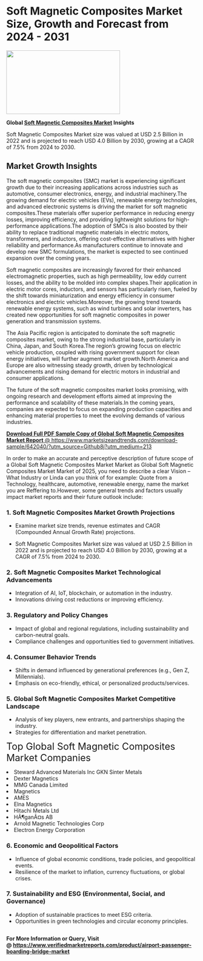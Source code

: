 <H1>Soft Magnetic Composites Market Size, Growth and Forecast from 2024 - 2031</H1><img class="aligncenter size-medium wp-image-584254" src="https://thirdeyenews.in/wp-content/uploads/2024/09/Global-Market-Research-300x168.jpeg" alt="" width="300" height="168" /><p><strong>Global&nbsp;<a href="https://www.marketsizeandtrends.com/download-sample/642040/?utm_source=Github8j?utm_medium=213">Soft Magnetic Composites Market</a> Insights</strong></p><p>Soft Magnetic Composites Market size was valued at USD 2.5 Billion in 2022 and is projected to reach USD 4.0 Billion by 2030, growing at a CAGR of 7.5% from 2024 to 2030.</p><p><h2>Market Growth Insights</h2> <p>The soft magnetic composites (SMC) market is experiencing significant growth due to their increasing applications across industries such as automotive, consumer electronics, energy, and industrial machinery.The growing demand for electric vehicles (EVs), renewable energy technologies, and advanced electronic systems is driving the market for soft magnetic composites.These materials offer superior performance in reducing energy losses, improving efficiency, and providing lightweight solutions for high-performance applications.The adoption of SMCs is also boosted by their ability to replace traditional magnetic materials in electric motors, transformers, and inductors, offering cost-effective alternatives with higher reliability and performance.As manufacturers continue to innovate and develop new SMC formulations, the market is expected to see continued expansion over the coming years.</p> <p><a href="download-link-here" target="_blank"></a></p> <p>Soft magnetic composites are increasingly favored for their enhanced electromagnetic properties, such as high permeability, low eddy current losses, and the ability to be molded into complex shapes.Their application in electric motor cores, inductors, and sensors has particularly risen, fueled by the shift towards miniaturization and energy efficiency in consumer electronics and electric vehicles.Moreover, the growing trend towards renewable energy systems, such as wind turbines and solar inverters, has created new opportunities for soft magnetic composites in power generation and transmission systems.</p> <p>The Asia Pacific region is anticipated to dominate the soft magnetic composites market, owing to the strong industrial base, particularly in China, Japan, and South Korea.The region’s growing focus on electric vehicle production, coupled with rising government support for clean energy initiatives, will further augment market growth.North America and Europe are also witnessing steady growth, driven by technological advancements and rising demand for electric motors in industrial and consumer applications.</p> <p>The future of the soft magnetic composites market looks promising, with ongoing research and development efforts aimed at improving the performance and scalability of these materials.In the coming years, companies are expected to focus on expanding production capacities and enhancing material properties to meet the evolving demands of various industries.</p> <p><a href="get-more-link-here" target="_blank"></p><p><span class=""><strong>Download Full PDF Sample Copy of Global Soft Magnetic Composites Market Report</strong> @ <a href="https://www.marketsizeandtrends.com/download-sample/642040/?utm_source=Github8j?utm_medium=213" target="_blank">https://www.marketsizeandtrends.com/download-sample/642040/?utm_source=Github8j?utm_medium=213</a></span></p><p>In order to make an accurate and perceptive description of future scope of a Global&nbsp;Soft Magnetic Composites Market Market as Global&nbsp;Soft Magnetic Composites Market Market of 2025, you need to describe a clear Vision &ndash; What Industry or Linda can you think of for example: Quote from a Technology, healthcare, automotive, renewable energy, name the market you are Reffering to.However, some general trends and factors usually impact market reports and their future outlook include:</p><h3>1.&nbsp;<strong>Soft Magnetic Composites Market Growth Projections</strong></h3><ul><li>Examine market size trends, revenue estimates and CAGR (Compounded Annual Growth Rate) projections.</li><li><p>Soft Magnetic Composites Market size was valued at USD 2.5 Billion in 2022 and is projected to reach USD 4.0 Billion by 2030, growing at a CAGR of 7.5% from 2024 to 2030.</p></li></ul><h3>2.&nbsp;<strong>Soft Magnetic Composites Market Technological Advancements</strong></h3><ul><li>Integration of AI, IoT, blockchain, or automation in the industry.</li><li>Innovations driving cost reductions or improving efficiency.</li></ul><h3>3.&nbsp;<strong>Regulatory and Policy Changes</strong></h3><ul><li>Impact of global and regional regulations, including sustainability and carbon-neutral goals.</li><li>Compliance challenges and opportunities tied to government initiatives.</li></ul><h3>4.&nbsp;<strong>Consumer Behavior Trends</strong></h3><ul><li>Shifts in demand influenced by generational preferences (e.g., Gen Z, Millennials).</li><li>Emphasis on eco-friendly, ethical, or personalized products/services.</li></ul><h3>5.&nbsp;<strong>Global Soft Magnetic Composites Market Competitive Landscape</strong></h3><ul><li>Analysis of key players, new entrants, and partnerships shaping the industry.</li><li>Strategies for differentiation and market penetration.</li></ul><p data-pm-slice="1 1 []"><span style="color: inherit; font-family: inherit; font-size: 25px;">Top Global Soft Magnetic Composites Market Companies</span></p><div class="" data-test-id=""><p><li>Steward Advanced Materials Inc GKN Sinter Metals</li><li> Dexter Magnetics</li><li> MMG Canada Limited</li><li> Magnetics</li><li> AMES</li><li> Elna Magnetics</li><li> Hitachi Metals Ltd</li><li> HÃ¶ganÃ¤s AB</li><li> Arnold Magnetic Technologies Corp</li><li> Electron Energy Corporation</li></p></div><h3>6.&nbsp;<strong>Economic and Geopolitical Factors</strong></h3><ul><li>Influence of global economic conditions, trade policies, and geopolitical events.</li><li>Resilience of the market to inflation, currency fluctuations, or global crises.</li></ul><h3>7.&nbsp;<strong>Sustainability and ESG (Environmental, Social, and Governance)</strong></h3><ul><li>Adoption of sustainable practices to meet ESG criteria.</li><li>Opportunities in green technologies and circular economy principles.</li></ul><h2><strong style="font-size: 14px;">For More Information or Query, Visit @&nbsp;</strong><a style="background-color: #ffffff; font-size: 14px;" href="https://www.marketsizeandtrends.com/report/soft-magnetic-composites-market/" target="_blank">https://www.verifiedmarketreports.com/product/airport-passenger-boarding-bridge-market</a></h2>